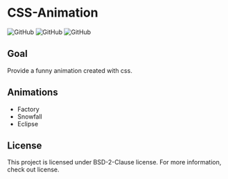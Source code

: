 # CSS-Animation

![GitHub](https://img.shields.io/badge/License-BSD%202%20Clause-red)
![GitHub](https://img.shields.io/badge/Version-Stable-success)
![GitHub](https://img.shields.io/badge/-Pure%20CSS-blueviolet)

## Goal

Provide a funny animation created with css.


## Animations

- Factory
- Snowfall
- Eclipse

## License

This project is licensed under BSD-2-Clause license. For more information, check out license.